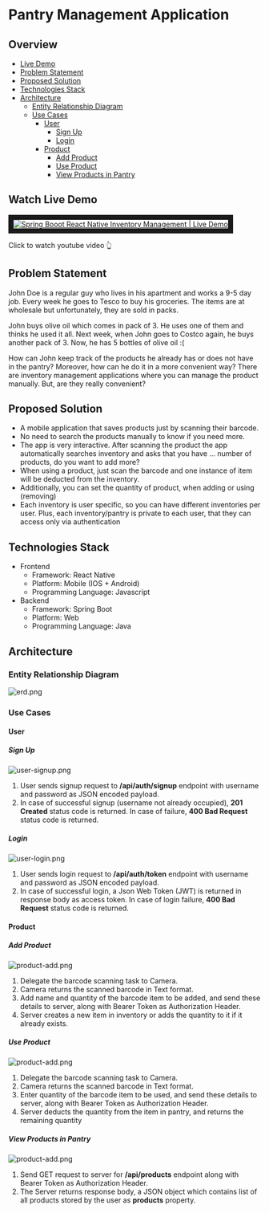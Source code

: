 # Pantry Management Application
## Overview
- [Live Demo](#watch-live-demo)
- [Problem Statement](#problem-statement)
- [Proposed Solution](#proposed-solution)
- [Technologies Stack](#technologies-stack)
- [Architecture](#architecture)
  - [Entity Relationship Diagram](#entity-relationship-diagram)
  - [Use Cases](#use-cases)
    - [User](#user)
      - [Sign Up](#sign-up)
      - [Login](#login)
    - [Product](#product)
      - [Add Product](#add-product)
      - [Use Product](#use-product)
      - [View Products in Pantry](#view-products-in-pantry)
      
## Watch Live Demo
<a href="https://www.youtube.com/watch?v=DS_2D67wY5g" target="_blank"><img src="https://d1axv6bfszrjec.cloudfront.net/wp-content/uploads/2021/09/Inventory-Management-Infographic.jpg" 
alt="Spring Booot React Native Inventory Management | Live Demo" border="10" /></a>
<p>Click to watch youtube video 👆</p>
    
## Problem Statement
<p>
John Doe is a regular guy who lives in his apartment and works a 9-5 day job. 
Every week he goes to Tesco to buy his groceries. The items are at wholesale
but unfortunately, they are sold in packs.
</p>
<p>
John buys olive oil which comes in pack of 3. He uses one of them and thinks he
used it all. Next week, when John goes to Costco again, he buys another pack of 
3. Now, he has 5 bottles of olive oil :(
</p>
<p>
How can John keep track of the products he already has or does not have in the pantry? 
Moreover, how can he do it in a more convenient way? There are inventory management 
applications where you can manage the product manually. But, are they really convenient?
</p>

## Proposed Solution
- A mobile application that saves products just by scanning their barcode.
- No need to search the products manually to know if you need more.
- The app is very interactive. After scanning the product the app automatically searches 
inventory and asks that you have ... number of products, do you want to add more?
- When using a product, just scan the barcode and one instance of item will be deducted
from the inventory.
- Additionally, you can set the quantity of product, when adding or using (removing)
- Each inventory is user specific, so you can have different inventories per user.
Plus, each inventory/pantry is private to each user, that they can access only via 
authentication

## Technologies Stack
- Frontend
  - Framework: React Native
  - Platform: Mobile (IOS + Android)
  - Programming Language: Javascript
- Backend
  - Framework: Spring Boot
  - Platform: Web
  - Programming Language: Java

## Architecture

### Entity Relationship Diagram
![erd.png](https://github.com/zancheema/pantry/blob/main/docs/assets/erd.png)

### Use Cases

#### User

##### Sign Up
![user-signup.png](https://github.com/zancheema/pantry/blob/main/docs/assets/user-signup.png)

1. User sends signup request to <strong>/api/auth/signup</strong> endpoint with username 
and password as JSON encoded payload.
2. In case of successful signup (username not already occupied), <strong>201 Created</strong>
status code is returned. In case of failure, <strong>400 Bad Request</strong> status code is
returned.

##### Login
![user-login.png](https://github.com/zancheema/pantry/blob/main/docs/assets/user-login.png)

1. User sends login request to <strong>/api/auth/token</strong> endpoint with username 
and password as JSON encoded payload.
2. In case of successful login, a Json Web Token (JWT) is returned in response body as 
access token. In case of login failure, <strong>400 Bad Request</strong> status code is 
returned.

#### Product

##### Add Product
![product-add.png](https://github.com/zancheema/pantry/blob/main/docs/assets/product-add.png)

1. Delegate the barcode scanning task to Camera.
2. Camera returns the scanned barcode in Text format.
3. Add name and quantity of the barcode item to be added, and send these details to server,
along with Bearer Token as Authorization Header.
5. Server creates a new item in inventory or adds the quantity to it if it already exists.

##### Use Product
![product-add.png](https://github.com/zancheema/pantry/blob/main/docs/assets/product-use.png)

1. Delegate the barcode scanning task to Camera.
2. Camera returns the scanned barcode in Text format.
3. Enter quantity of the barcode item to be used, and send these details to server, along 
with Bearer Token as Authorization Header.
5. Server deducts the quantity from the item in pantry, and returns the remaining quantity

##### View Products in Pantry
![product-add.png](https://github.com/zancheema/pantry/blob/main/docs/assets/product-products.png)

1. Send GET request to server for <strong>/api/products</strong> endpoint along with Bearer Token 
as Authorization Header.
2. The Server returns response body, a JSON object which contains list of all products stored by 
the user as <strong>products</strong> property.
